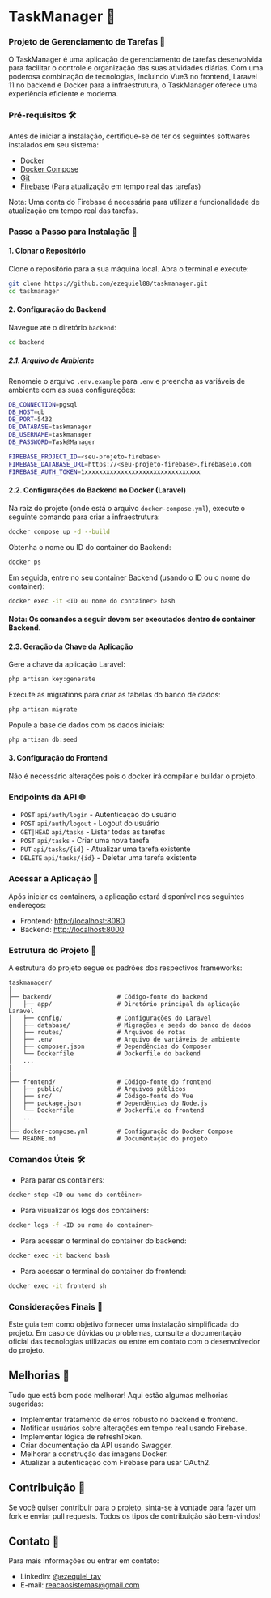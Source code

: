 # TaskManager 🚀

### Projeto de Gerenciamento de Tarefas 📝

O TaskManager é uma aplicação de gerenciamento de tarefas desenvolvida para facilitar o controle e organização das suas atividades diárias. Com uma poderosa combinação de tecnologias, incluindo Vue3 no frontend, Laravel 11 no backend e Docker para a infraestrutura, o TaskManager oferece uma experiência eficiente e moderna.

### Pré-requisitos 🛠️

Antes de iniciar a instalação, certifique-se de ter os seguintes softwares instalados em seu sistema:

- [Docker](https://docs.docker.com/get-docker/)
- [Docker Compose](https://docs.docker.com/compose/install/)
- [Git](https://git-scm.com/downloads)
- [Firebase](https://console.firebase.google.com/) (Para atualização em tempo real das tarefas)

Nota: Uma conta do Firebase é necessária para utilizar a funcionalidade de atualização em tempo real das tarefas.

### Passo a Passo para Instalação 🚀

#### 1. Clonar o Repositório

Clone o repositório para a sua máquina local. Abra o terminal e execute:

```sh
git clone https://github.com/ezequiel88/taskmanager.git
cd taskmanager
```

#### 2. Configuração do Backend

Navegue até o diretório `backend`:

```sh
cd backend
```

##### 2.1. Arquivo de Ambiente

Renomeie o arquivo `.env.example` para `.env` e preencha as variáveis de ambiente com as suas configurações:

```sh
DB_CONNECTION=pgsql
DB_HOST=db
DB_PORT=5432
DB_DATABASE=taskmanager
DB_USERNAME=taskmanager
DB_PASSWORD=Task@Manager

FIREBASE_PROJECT_ID=<seu-projeto-firebase>
FIREBASE_DATABASE_URL=https://<seu-projeto-firebase>.firebaseio.com
FIREBASE_AUTH_TOKEN=1xxxxxxxxxxxxxxxxxxxxxxxxxxxxxxxx
```

#### 2.2. Configurações do Backend no Docker (Laravel)

Na raiz do projeto (onde está o arquivo `docker-compose.yml`), execute o seguinte comando para criar a infraestrutura:

```sh
docker compose up -d --build
```

Obtenha o nome ou ID do container do Backend:

```sh
docker ps
```

Em seguida, entre no seu container Backend (usando o ID ou o nome do container):

```sh
docker exec -it <ID ou nome do container> bash
```

#### Nota: Os comandos a seguir devem ser executados dentro do container Backend.

#### 2.3. Geração da Chave da Aplicação

Gere a chave da aplicação Laravel:

```sh
php artisan key:generate
```

Execute as migrations para criar as tabelas do banco de dados:

```sh
php artisan migrate
```

Popule a base de dados com os dados iniciais:

```sh
php artisan db:seed
```

#### 3. Configuração do Frontend

Não é necessário alterações pois o docker irá compilar e buildar o projeto.


### Endpoints da API 🌐

- `POST` `api/auth/login` - Autenticação do usuário
- `POST` `api/auth/logout` - Logout do usuário
- `GET|HEAD` `api/tasks` - Listar todas as tarefas
- `POST` `api/tasks` - Criar uma nova tarefa
- `PUT` `api/tasks/{id}` - Atualizar uma tarefa existente
- `DELETE` `api/tasks/{id}` - Deletar uma tarefa existente

### Acessar a Aplicação 🌟

Após iniciar os containers, a aplicação estará disponível nos seguintes endereços:

- Frontend: [http://localhost:8080](http://localhost:8080)
- Backend: [http://localhost:8000](http://localhost:8000)

### Estrutura do Projeto 📂

A estrutura do projeto segue os padrões dos respectivos frameworks:

```
taskmanager/
│
├── backend/                  # Código-fonte do backend
│   ├── app/                  # Diretório principal da aplicação Laravel
│   ├── config/               # Configurações do Laravel
│   ├── database/             # Migrações e seeds do banco de dados
│   ├── routes/               # Arquivos de rotas
│   ├── .env                  # Arquivo de variáveis de ambiente
│   ├── composer.json         # Dependências do Composer
│   └── Dockerfile            # Dockerfile do backend
│   ...
|
│
├── frontend/                 # Código-fonte do frontend
│   ├── public/               # Arquivos públicos
│   ├── src/                  # Código-fonte do Vue
│   ├── package.json          # Dependências do Node.js
│   └── Dockerfile            # Dockerfile do frontend
│   ...
│
├── docker-compose.yml        # Configuração do Docker Compose
└── README.md                 # Documentação do projeto
```

### Comandos Úteis 🛠️

- Para parar os containers:

```sh
docker stop <ID ou nome do contêiner>
```

- Para visualizar os logs dos containers:

```sh
docker logs -f <ID ou nome do container>
```

- Para acessar o terminal do container do backend:

```sh
docker exec -it backend bash
```

- Para acessar o terminal do container do frontend:

```sh
docker exec -it frontend sh
```

### Considerações Finais 🙌

Este guia tem como objetivo fornecer uma instalação simplificada do projeto. Em caso de dúvidas ou problemas, consulte a documentação oficial das tecnologias utilizadas ou entre em contato com o desenvolvedor do projeto.

## Melhorias 🚀

Tudo que está bom pode melhorar! Aqui estão algumas melhorias sugeridas:

- Implementar tratamento de erros robusto no backend e frontend.
- Notificar usuários sobre alterações em tempo real usando Firebase.
- Implementar lógica de refreshToken.
- Criar documentação da API usando Swagger.
- Melhorar a construção das imagens Docker.
- Atualizar a autenticação com Firebase para usar OAuth2.

## Contribuição 🤝

Se você quiser contribuir para o projeto, sinta-se à vontade para fazer um fork e enviar pull requests. Todos os tipos de contribuição são bem-vindos!

## Contato 📧

Para mais informações ou entrar em contato:

- LinkedIn: [@ezequiel_tav](https://www.linkedin.com/in/ezequieltav/)
- E-mail: [reacaosistemas@gmail.com](mailto:reacaosistemas@gmail.com)
